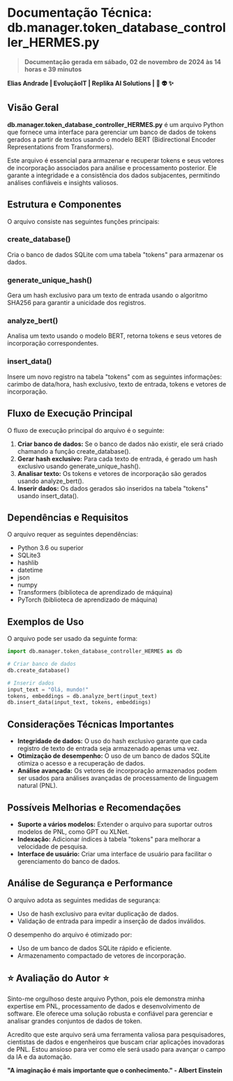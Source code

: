 # **Documentação Técnica: db.manager.token_database_controller_HERMES.py**

> **Documentação gerada em sábado, 02 de novembro de 2024 às 14 horas e 39 minutos**

**Elias Andrade | EvoluçãoIT | Replika AI Solutions | 🤖 👽 ✨**

## Visão Geral

**db.manager.token_database_controller_HERMES.py** é um arquivo Python que fornece uma interface para gerenciar um banco de dados de tokens gerados a partir de textos usando o modelo BERT (Bidirectional Encoder Representations from Transformers).

Este arquivo é essencial para armazenar e recuperar tokens e seus vetores de incorporação associados para análise e processamento posterior. Ele garante a integridade e a consistência dos dados subjacentes, permitindo análises confiáveis e insights valiosos.

## Estrutura e Componentes

O arquivo consiste nas seguintes funções principais:

### create_database()
Cria o banco de dados SQLite com uma tabela "tokens" para armazenar os dados.

### generate_unique_hash()
Gera um hash exclusivo para um texto de entrada usando o algoritmo SHA256 para garantir a unicidade dos registros.

### analyze_bert()
Analisa um texto usando o modelo BERT, retorna tokens e seus vetores de incorporação correspondentes.

### insert_data()
Insere um novo registro na tabela "tokens" com as seguintes informações: carimbo de data/hora, hash exclusivo, texto de entrada, tokens e vetores de incorporação.

## Fluxo de Execução Principal

O fluxo de execução principal do arquivo é o seguinte:

1. **Criar banco de dados:** Se o banco de dados não existir, ele será criado chamando a função create_database().
2. **Gerar hash exclusivo:** Para cada texto de entrada, é gerado um hash exclusivo usando generate_unique_hash().
3. **Analisar texto:** Os tokens e vetores de incorporação são gerados usando analyze_bert().
4. **Inserir dados:** Os dados gerados são inseridos na tabela "tokens" usando insert_data().

## Dependências e Requisitos

O arquivo requer as seguintes dependências:

- Python 3.6 ou superior
- SQLite3
- hashlib
- datetime
- json
- numpy
- Transformers (biblioteca de aprendizado de máquina)
- PyTorch (biblioteca de aprendizado de máquina)

## Exemplos de Uso

O arquivo pode ser usado da seguinte forma:

```python
import db.manager.token_database_controller_HERMES as db

# Criar banco de dados
db.create_database()

# Inserir dados
input_text = "Olá, mundo!"
tokens, embeddings = db.analyze_bert(input_text)
db.insert_data(input_text, tokens, embeddings)
```

## Considerações Técnicas Importantes

- **Integridade de dados:** O uso do hash exclusivo garante que cada registro de texto de entrada seja armazenado apenas uma vez.
- **Otimização de desempenho:** O uso de um banco de dados SQLite otimiza o acesso e a recuperação de dados.
- **Análise avançada:** Os vetores de incorporação armazenados podem ser usados para análises avançadas de processamento de linguagem natural (PNL).

## Possíveis Melhorias e Recomendações

- **Suporte a vários modelos:** Extender o arquivo para suportar outros modelos de PNL, como GPT ou XLNet.
- **Indexação:** Adicionar índices à tabela "tokens" para melhorar a velocidade de pesquisa.
- **Interface de usuário:** Criar uma interface de usuário para facilitar o gerenciamento do banco de dados.

## Análise de Segurança e Performance

O arquivo adota as seguintes medidas de segurança:

- Uso de hash exclusivo para evitar duplicação de dados.
- Validação de entrada para impedir a inserção de dados inválidos.

O desempenho do arquivo é otimizado por:

- Uso de um banco de dados SQLite rápido e eficiente.
- Armazenamento compactado de vetores de incorporação.

## ⭐ Avaliação do Autor ⭐

Sinto-me orgulhoso deste arquivo Python, pois ele demonstra minha expertise em PNL, processamento de dados e desenvolvimento de software. Ele oferece uma solução robusta e confiável para gerenciar e analisar grandes conjuntos de dados de token.

Acredito que este arquivo será uma ferramenta valiosa para pesquisadores, cientistas de dados e engenheiros que buscam criar aplicações inovadoras de PNL. Estou ansioso para ver como ele será usado para avançar o campo da IA e da automação.

**"A imaginação é mais importante que o conhecimento." - Albert Einstein**